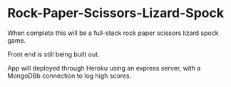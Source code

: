 # Rock-Paper-Scissors-Lizard-Spock

When complete this will be a full-stack rock paper scissors lizard spock game.

Front end is still being built out.

App will deployed through Heroku using an express server, with a MongoDBb connection to log high scores.
